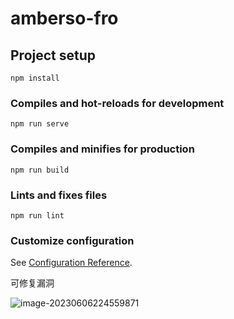 # amberso-fro

## Project setup
```
npm install
```

### Compiles and hot-reloads for development
```
npm run serve
```

### Compiles and minifies for production
```
npm run build
```

### Lints and fixes files
```
npm run lint
```

### Customize configuration
See [Configuration Reference](https://cli.vuejs.org/config/).

可修复漏洞

![image-20230606224559871](C:\Users\Amber\AppData\Roaming\Typora\typora-user-images\image-20230606224559871.png)
